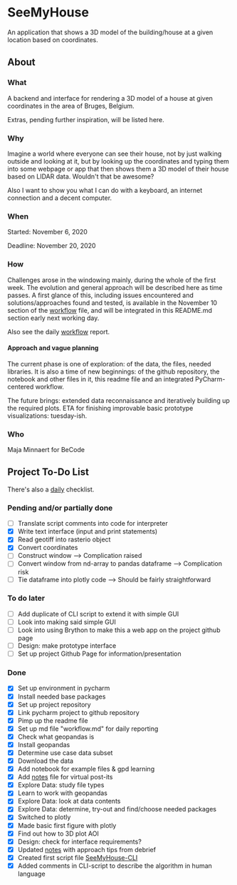 # SeeMyHouse
An application that shows a 3D model of the building/house at a given location based on coordinates.

## About

### What
A backend and interface for rendering a 3D model of a house at given 
coordinates in the area of Bruges, Belgium.

Extras, pending further inspiration, will be listed here.

### Why
Imagine a world where everyone can see their house, not by just walking outside and
looking at it, but by looking up the coordinates and typing them into some webpage or app
that then shows them a 3D model of their house based on LIDAR data. Wouldn't that be
awesome?

Also I want to show you what I can do with a keyboard, an internet connection and a decent
computer.

### When
Started: November 6, 2020

Deadline: November 20, 2020

### How
Challenges arose in the windowing mainly, during the whole of the first week.
The evolution and general approach will
be described here as time passes. A first glance of
this, including issues encountered and
solutions/approaches found and tested, 
is available in the November 10 section of the
[workflow](workflow.md) file, and will be 
integrated in this README.md section early next working day.

Also see the daily [workflow](workflow.md) report. 

#### Approach and vague planning
The current phase is one of exploration: of the data, the files, needed libraries. It
is also a time of new beginnings: of the github repository, the notebook and other files in it, 
this readme file and an integrated PyCharm-centered workflow.

The future brings: extended data reconnaissance and iteratively building up the
required plots. ETA for finishing improvable basic prototype visualizations: tuesday-ish.

### Who
Maja Minnaert for BeCode

## Project To-Do List
There's also a [daily](daily.md) checklist.

### Pending and/or partially done
- [ ] Translate script comments into code for interpreter
- [x] Write text interface (input and print statements)
- [x] Read geotiff into rasterio object
- [x] Convert coordinates
- [ ] Construct window --> Complication raised
- [ ] Convert window from nd-array to pandas dataframe --> Complication risk
- [ ] Tie dataframe into plotly code --> Should be fairly straightforward

### To do later
- [ ] Add duplicate of CLI script to extend it with simple GUI
- [ ] Look into making said simple GUI
- [ ] Look into using Brython to make this a web app on the project github page
- [ ] Design: make prototype interface
- [ ] Set up project Github Page for information/presentation

### Done
- [x] Set up environment in pycharm
- [X] Install needed base packages
- [x] Set up project repository
- [x] Link pycharm project to github repository
- [x] Pimp up the readme file
- [x] Set up md file "workflow.md" for daily reporting
- [x] Check what geopandas is
- [x] Install geopandas
- [x] Determine use case data subset
- [x] Download the data
- [x] Add notebook for example files & gpd learning
- [x] Add [notes](notes.txt) file for virtual post-its
- [x] Explore Data: study file types
- [x] Learn to work with geopandas
- [x] Explore Data: look at data contents
- [x] Explore Data: determine, try-out and find/choose needed packages
- [x] Switched to plotly
- [x] Made basic first figure with plotly
- [x] Find out how to 3D plot AOI
- [x] Design: check for interface requirements?
- [x] Updated [notes](notes.txt) with approach tips from debrief
- [x] Created first script file [SeeMyHouse-CLI](SeeMyHouse-CLI.py)
- [x] Added comments in CLI-script to describe the algorithm
 in human language